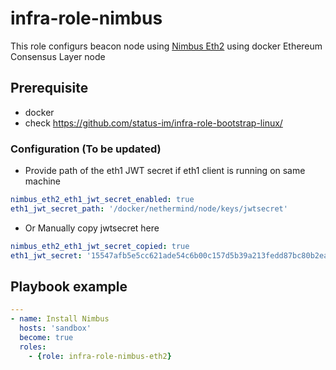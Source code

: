 # infra-role-nimbus

This role configurs beacon node using [Nimbus Eth2](https://nimbus.guide/) using docker
Ethereum Consensus Layer node

## Prerequisite

- docker
- check <https://github.com/status-im/infra-role-bootstrap-linux/>

### Configuration  (To be updated)

- Provide path of the eth1 JWT secret if eth1 client is running on same machine

```yml
nimbus_eth2_eth1_jwt_secret_enabled: true
eth1_jwt_secret_path: '/docker/nethermind/node/keys/jwtsecret'
```

- Or Manually copy jwtsecret here

```yml
nimbus_eth2_eth1_jwt_secret_copied: true
eth1_jwt_secret: '15547afb5e5cc621ade54c6b00c157d5b39a213fedd87bc80b2ead7baaa530d7'
```

## Playbook example

```yml
---
- name: Install Nimbus
  hosts: 'sandbox'
  become: true
  roles:
    - {role: infra-role-nimbus-eth2}
```
